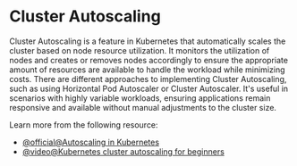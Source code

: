 # Cluster Autoscaling

Cluster Autoscaling is a feature in Kubernetes that automatically scales the cluster based on node resource utilization. It monitors the utilization of nodes and creates or removes nodes accordingly to ensure the appropriate amount of resources are available to handle the workload while minimizing costs. There are different approaches to implementing Cluster Autoscaling, such as using Horizontal Pod Autoscaler or Cluster Autoscaler. It's useful in scenarios with highly variable workloads, ensuring applications remain responsive and available without manual adjustments to the cluster size.

Learn more from the following resource:

- [@official@Autoscaling in Kubernetes](https://kubernetes.io/blog/2016/07/autoscaling-in-kubernetes/)
- [@video@Kubernetes cluster autoscaling for beginners](https://www.youtube.com/watch?v=jM36M39MA3I)
